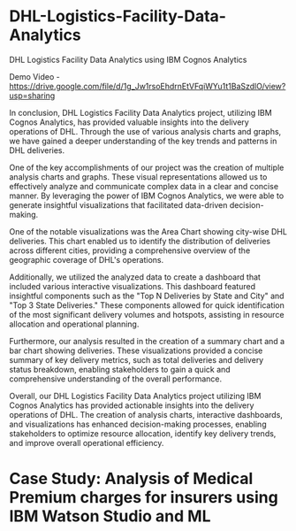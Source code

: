 # DHL-Logistics-Facility-Data-Analytics
DHL Logistics Facility Data Analytics using IBM Cognos Analytics 

Demo Video - https://drive.google.com/file/d/1g_Jw1rsoEhdrnEtVFqiWYu1t1BaSzdlO/view?usp=sharing 

In conclusion, DHL Logistics Facility Data Analytics project, utilizing IBM Cognos Analytics, has provided valuable insights into the delivery operations of DHL. Through the use of various analysis charts and graphs, we have gained a deeper understanding of the key trends and patterns in DHL deliveries.

One of the key accomplishments of our project was the creation of multiple analysis charts and graphs. These visual representations allowed us to effectively analyze and communicate complex data in a clear and concise manner. By leveraging the power of IBM Cognos Analytics, we were able to generate insightful visualizations that facilitated data-driven decision-making.

One of the notable visualizations was the Area Chart showing city-wise DHL deliveries. This chart enabled us to identify the distribution of deliveries across different cities, providing a comprehensive overview of the geographic coverage of DHL's operations.

Additionally, we utilized the analyzed data to create a dashboard that included various interactive visualizations. This dashboard featured insightful components such as the "Top N Deliveries by State and City" and "Top 3 State Deliveries." These components allowed for quick identification of the most significant delivery volumes and hotspots, assisting in resource allocation and operational planning.

Furthermore, our analysis resulted in the creation of a summary chart and a bar chart showing deliveries. These visualizations provided a concise summary of key delivery metrics, such as total deliveries and delivery status breakdown, enabling stakeholders to gain a quick and comprehensive understanding of the overall performance.

Overall, our DHL Logistics Facility Data Analytics project utilizing IBM Cognos Analytics has provided actionable insights into the delivery operations of DHL. The creation of analysis charts, interactive dashboards, and visualizations has enhanced decision-making processes, enabling stakeholders to optimize resource allocation, identify key delivery trends, and improve overall operational efficiency.

# Case Study: Analysis of Medical Premium charges for insurers using IBM Watson Studio and ML 
